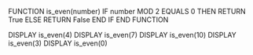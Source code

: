 FUNCTION is_even(number)
    IF number MOD 2 EQUALS 0 THEN
        RETURN True
    ELSE
        RETURN False
    END IF
END FUNCTION

DISPLAY is_even(4)
DISPLAY is_even(7)
DISPLAY is_even(10)
DISPLAY is_even(3)
DISPLAY is_even(0)
 